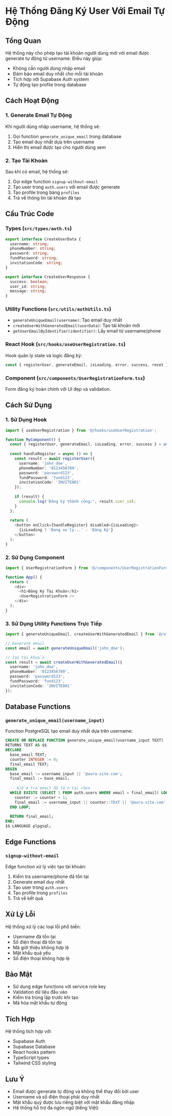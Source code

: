 # Hệ Thống Đăng Ký User Với Email Tự Động

## Tổng Quan

Hệ thống này cho phép tạo tài khoản người dùng mới với email được generate tự động từ username. Điều này giúp:

- Không cần người dùng nhập email
- Đảm bảo email duy nhất cho mỗi tài khoản
- Tích hợp với Supabase Auth system
- Tự động tạo profile trong database

## Cách Hoạt Động

### 1. Generate Email Tự Động

Khi người dùng nhập username, hệ thống sẽ:

1. Gọi function `generate_unique_email` trong database
2. Tạo email duy nhất dựa trên username
3. Hiển thị email được tạo cho người dùng xem

### 2. Tạo Tài Khoản

Sau khi có email, hệ thống sẽ:

1. Gọi edge function `signup-without-email`
2. Tạo user trong `auth.users` với email được generate
3. Tạo profile trong bảng `profiles`
4. Trả về thông tin tài khoản đã tạo

## Cấu Trúc Code

### Types (`src/types/auth.ts`)

```typescript
export interface CreateUserData {
  username: string;
  phoneNumber: string;
  password: string;
  fundPassword: string;
  invitationCode: string;
}

export interface CreateUserResponse {
  success: boolean;
  user_id: string;
  message: string;
}
```

### Utility Functions (`src/utils/authUtils.ts`)

- `generateUniqueEmail(username)`: Tạo email duy nhất
- `createUserWithGeneratedEmail(userData)`: Tạo tài khoản mới
- `getUserEmailByIdentifier(identifier)`: Lấy email từ username/phone

### React Hook (`src/hooks/useUserRegistration.ts`)

Hook quản lý state và logic đăng ký:

```typescript
const { registerUser, generateEmail, isLoading, error, success, reset } = useUserRegistration();
```

### Component (`src/components/UserRegistrationForm.tsx`)

Form đăng ký hoàn chỉnh với UI đẹp và validation.

## Cách Sử Dụng

### 1. Sử Dụng Hook

```typescript
import { useUserRegistration } from '@/hooks/useUserRegistration';

function MyComponent() {
  const { registerUser, generateEmail, isLoading, error, success } = useUserRegistration();
  
  const handleRegister = async () => {
    const result = await registerUser({
      username: 'john_doe',
      phoneNumber: '0123456789',
      password: 'password123',
      fundPassword: 'fund123',
      invitationCode: 'INVITE001'
    });
    
    if (result) {
      console.log('Đăng ký thành công:', result.user_id);
    }
  };
  
  return (
    <button onClick={handleRegister} disabled={isLoading}>
      {isLoading ? 'Đang xử lý...' : 'Đăng Ký'}
    </button>
  );
}
```

### 2. Sử Dụng Component

```typescript
import { UserRegistrationForm } from '@/components/UserRegistrationForm';

function App() {
  return (
    <div>
      <h1>Đăng Ký Tài Khoản</h1>
      <UserRegistrationForm />
    </div>
  );
}
```

### 3. Sử Dụng Utility Functions Trực Tiếp

```typescript
import { generateUniqueEmail, createUserWithGeneratedEmail } from '@/utils/authUtils';

// Generate email
const email = await generateUniqueEmail('john_doe');

// Tạo tài khoản
const result = await createUserWithGeneratedEmail({
  username: 'john_doe',
  phoneNumber: '0123456789',
  password: 'password123',
  fundPassword: 'fund123',
  invitationCode: 'INVITE001'
});
```

## Database Functions

### `generate_unique_email(username_input)`

Function PostgreSQL tạo email duy nhất dựa trên username:

```sql
CREATE OR REPLACE FUNCTION generate_unique_email(username_input TEXT)
RETURNS TEXT AS $$
DECLARE
  base_email TEXT;
  counter INTEGER := 0;
  final_email TEXT;
BEGIN
  base_email := username_input || '@aura-site.com';
  final_email := base_email;
  
  -- Kiểm tra email đã tồn tại chưa
  WHILE EXISTS (SELECT 1 FROM auth.users WHERE email = final_email) LOOP
    counter := counter + 1;
    final_email := username_input || counter::TEXT || '@aura-site.com';
  END LOOP;
  
  RETURN final_email;
END;
$$ LANGUAGE plpgsql;
```

## Edge Functions

### `signup-without-email`

Edge function xử lý việc tạo tài khoản:

1. Kiểm tra username/phone đã tồn tại
2. Generate email duy nhất
3. Tạo user trong `auth.users`
4. Tạo profile trong `profiles`
5. Trả về kết quả

## Xử Lý Lỗi

Hệ thống xử lý các loại lỗi phổ biến:

- Username đã tồn tại
- Số điện thoại đã tồn tại
- Mã giới thiệu không hợp lệ
- Mật khẩu quá yếu
- Số điện thoại không hợp lệ

## Bảo Mật

- Sử dụng edge functions với service role key
- Validation dữ liệu đầu vào
- Kiểm tra trùng lặp trước khi tạo
- Mã hóa mật khẩu tự động

## Tích Hợp

Hệ thống tích hợp với:

- Supabase Auth
- Supabase Database
- React hooks pattern
- TypeScript types
- Tailwind CSS styling

## Lưu Ý

- Email được generate tự động và không thể thay đổi bởi user
- Username và số điện thoại phải duy nhất
- Mật khẩu quỹ được lưu riêng biệt với mật khẩu đăng nhập
- Hệ thống hỗ trợ đa ngôn ngữ (tiếng Việt)

